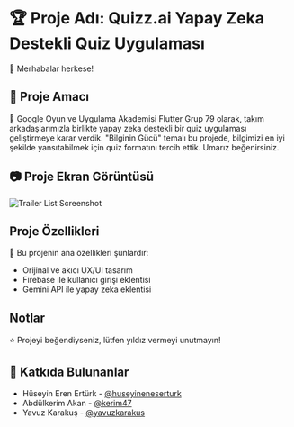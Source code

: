 # 🏆 Proje Adı: Quizz.ai Yapay Zeka Destekli Quiz Uygulaması

🤩 Merhabalar herkese!

## 🗿 Proje Amacı

💯 Google Oyun ve Uygulama Akademisi Flutter Grup 79 olarak, takım arkadaşlarımızla birlikte yapay zeka destekli bir quiz uygulaması geliştirmeye karar verdik. "Bilginin Gücü" temalı bu projede, bilgimizi en iyi şekilde yansıtabilmek için quiz formatını tercih ettik. Umarız beğenirsiniz.

## 📷 Proje Ekran Görüntüsü

![Trailer List Screenshot](https://github.com/yavuzkarakus/laCasaDePapelTrailerPage/blob/master/la-casa-de-papel-trailer-list-page-screenshot.png)

## Proje Özellikleri

🚀 Bu projenin ana özellikleri şunlardır:

- Orijinal ve akıcı UX/UI tasarım
- Firebase ile kullanıcı girişi eklentisi
- Gemini API ile yapay zeka eklentisi

## Notlar

⭐ Projeyi beğendiyseniz, lütfen yıldız vermeyi unutmayın!

## 🚩 Katkıda Bulunanlar

- Hüseyin Eren Ertürk - [@huseyineneserturk](https://github.com/huseyineneserturk)
- Abdülkerim Akan - [@kerim47](https://github.com/kerim47)
- Yavuz Karakuş - [@yavuzkarakus](https://github.com/yavuzkarakus)
